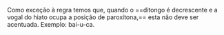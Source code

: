 Como exceção à regra temos que, quando o ==ditongo é decrescente e a vogal do hiato ocupa a posição de paroxítona,== esta não deve ser acentuada. Exemplo: bai-u-ca.